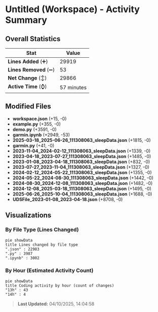 # Untitled (Workspace) - Activity Summary 

## Overall Statistics

| Stat                   | Value                                                             |
| ---------------------- | ----------------------------------------------------------------- |
| **Lines Added** (➕)   | 29919                                          |
| **Lines Removed** (➖) | 53                                        |
| **Net Change** (↕)    | 29866                |
| **Active Time** (⌚)   | 57 minutes |


## Modified Files
- **workspace.json** (+15, -0)
- **example.py** (+355, -0)
- **demo.py** (+3591, -0)
- **garmin.ipynb** (+2949, -53)
- **2025-03-18_2025-06-26_111308063_sleepData.json** (+1815, -0)
- **garmin.py** (+41, -0)
- **2023-11-04_2024-02-12_111308063_sleepData.json** (+1339, -0)
- **2023-04-18_2023-07-27_111308063_sleepData.json** (+1485, -0)
- **2023-01-08_2023-04-18_111308063_sleepData.json** (+832, -0)
- **2023-07-27_2023-11-04_111308063_sleepData.json** (+1327, -0)
- **2024-02-12_2024-05-22_111308063_sleepData.json** (+1355, -0)
- **2024-05-22_2024-08-30_111308063_sleepData.json** (+1442, -0)
- **2024-08-30_2024-12-08_111308063_sleepData.json** (+1482, -0)
- **2024-12-08_2025-03-18_111308063_sleepData.json** (+1495, -0)
- **2025-06-26_2025-10-04_111308063_sleepData.json** (+1688, -0)
- **UDSFile_2023-01-08_2023-04-18.json** (+8708, -0)

## Visualizations

### By File Type (Lines Changed)

```mermaid
pie showData
title Lines changed by file type
".json" : 22983
".py" : 3987
".ipynb" : 3002
```

### By Hour (Estimated Activity Count)

```mermaid
pie showData
title Coding activity by hour (count of changes)
"13h" : 43
"14h" : 4
```


> **Last Updated:** 04/10/2025, 14:04:58